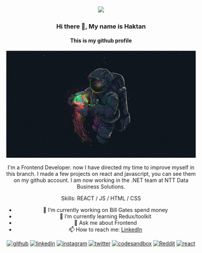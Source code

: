 
<body>

<center>
  
### <img src="https://media.giphy.com/media/l0Iych4GHWMRxci2I/giphy.gif" width="50">   
### Hi there 👋, My name is Haktan
#### This is my github profile
![This is my github profile](https://github.com/HaktanAlbayrak/HaktanAlbayrak/blob/main/astranot.jpg)

I'm a Frontend Developer. now I have directed my time to improve myself in this branch. I made a few projects on react and javascript, you can see them on my github account. I am now working in the .NET team at NTT Data Business Solutions.

Skills: REACT / JS / HTML / CSS

- 🔭 I’m currently working on Bill Gates spend money
- 🌱 I’m currently learning Redux/toolkit 
- 💬 Ask me about Frontend 
- 📫 How to reach me: [LinkedIn](https://www.linkedin.com/in/haktan-albayrak-55539422b/ )



[<img src='https://cdn.jsdelivr.net/npm/simple-icons@3.0.1/icons/github.svg' alt='github' height='40'>](https://github.com/https://github.com/HaktanAlbayrak)  [<img src='https://cdn.jsdelivr.net/npm/simple-icons@3.0.1/icons/linkedin.svg' alt='linkedin' height='40'>](https://www.linkedin.com/in/https://www.linkedin.com/in/haktan-albayrak-55539422b//)  [<img src='https://cdn.jsdelivr.net/npm/simple-icons@3.0.1/icons/instagram.svg' alt='instagram' height='40'>](https://www.instagram.com/https://www.instagram.com/haktan_albyrk/?hl=tr/)  [<img src='https://cdn.jsdelivr.net/npm/simple-icons@3.0.1/icons/twitter.svg' alt='twitter' height='40'>](https://twitter.com/https://twitter.com/Haktan_Albyrk)  [<img src='https://cdn.jsdelivr.net/npm/simple-icons@3.0.1/icons/codesandbox.svg' alt='codesandbox' height='40'>](https://codesandbox.io/u/https://codesandbox.io/u/HaktanAlbayrak)  [<img src='https://cdn.jsdelivr.net/npm/simple-icons@3.0.1/icons/reddit.svg' alt='Reddit' height='40'>](https://www.reddit.com/user/https://www.reddit.com/user/T-Bugg)  [<img src='https://cdn.jsdelivr.net/npm/simple-icons@3.0.1/icons/react.svg' alt='react' height='40'>](https://tr.reactjs.org/)  


 
  
</center>
  
</body>
